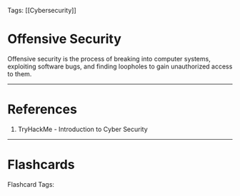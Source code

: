 Tags: [[Cybersecurity]]
# Offensive Security

Offensive security is the process of breaking into computer systems, exploiting software bugs, and finding loopholes to gain unauthorized access to them.

---
# References

1. TryHackMe - Introduction to Cyber Security

---
# Flashcards

Flashcard Tags: 